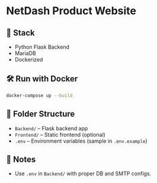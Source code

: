# NetDash Product Website

## 🧩 Stack
- Python Flask Backend
- MariaDB
- Dockerized

## 🛠️ Run with Docker

```bash
docker-compose up --build
```

## 📁 Folder Structure
- `Backend/` – Flask backend app
- `Frontend/` – Static frontend (optional)
- `.env` – Environment variables (sample in `.env.example`)

## 📝 Notes
- Use `.env` in `Backend/` with proper DB and SMTP configs.
